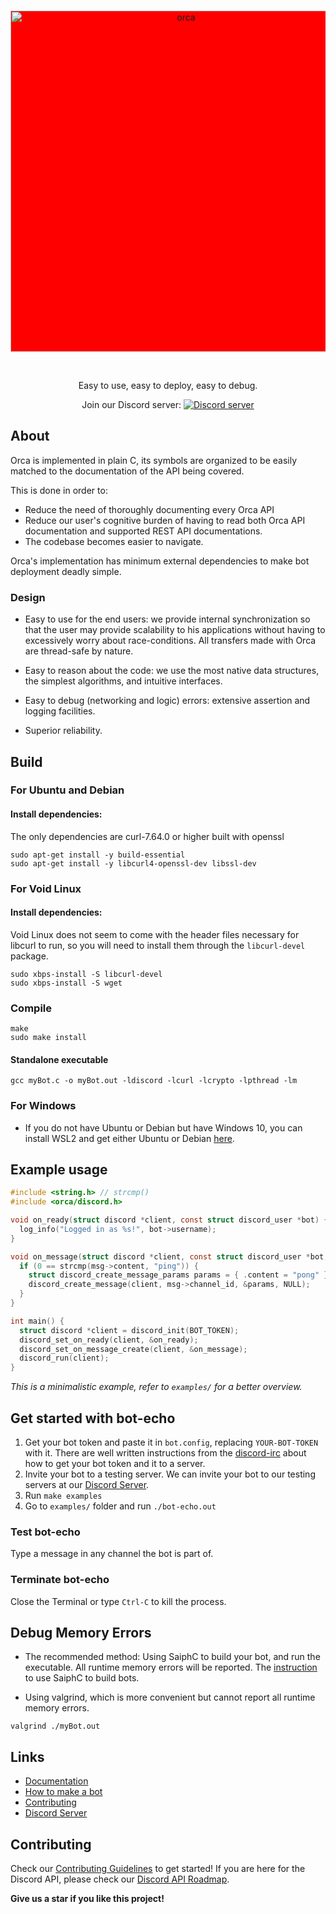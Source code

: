 <div align="center">
  <br />
  <p>
    <a href="https://cee-studio.github.io/orca"><img src="https://raw.githubusercontent.com/cee-studio/orca-docs/master/docs/source/images/logo.svg" width="546" alt="orca" style="background-color:red;" /></a>
  </p>
  <br />
  <p>
    Easy to use, easy to deploy, easy to debug.
  </p>
  <p>
    Join our Discord server: <a href="https://discord.gg/2jfycwXVM3"><img src="https://img.shields.io/discord/562694099887587338?color=5865F2&logo=discord&logoColor=white" alt="Discord server" /></a>
  </p>
</div>

## About

Orca is implemented in plain C, its symbols are organized to be easily matched to the documentation of the API being covered.

This is done in order to:
* Reduce the need of thoroughly documenting every Orca API
* Reduce our user's cognitive burden of having to read both Orca API documentation and supported REST API documentations. 
* The codebase becomes easier to navigate.

Orca's implementation has minimum external dependencies to make bot deployment deadly simple.

### Design

- Easy to use for the end users: we provide internal synchronization
  so that the user may provide scalability to his applications without
  having to excessively worry about race-conditions. All transfers made
  with Orca are thread-safe by nature.

- Easy to reason about the code: we use the most native data structures,
   the simplest algorithms, and intuitive interfaces.

- Easy to debug (networking and logic) errors: extensive assertion 
  and logging facilities.

- Superior reliability.

## Build
### For Ubuntu and Debian
#### Install dependencies:

The only dependencies are curl-7.64.0 or higher built with openssl
```
sudo apt-get install -y build-essential 
sudo apt-get install -y libcurl4-openssl-dev libssl-dev
```

### For Void Linux
#### Install dependencies:

Void Linux does not seem to come with the header files necessary for libcurl to run, so
you will need to install them through the `libcurl-devel` package.
```
sudo xbps-install -S libcurl-devel
sudo xbps-install -S wget
```

### Compile

```
make
sudo make install
```

#### Standalone executable
```
gcc myBot.c -o myBot.out -ldiscord -lcurl -lcrypto -lpthread -lm
```

### For Windows

* If you do not have Ubuntu or Debian but have Windows 10, you can install WSL2 and get either Ubuntu or Debian [here](https://docs.microsoft.com/en-us/windows/wsl/install-win10).

## Example usage

```c
#include <string.h> // strcmp()
#include <orca/discord.h>

void on_ready(struct discord *client, const struct discord_user *bot) {
  log_info("Logged in as %s!", bot->username);
}

void on_message(struct discord *client, const struct discord_user *bot, const struct discord_message *msg) {
  if (0 == strcmp(msg->content, "ping")) {
    struct discord_create_message_params params = { .content = "pong" };
    discord_create_message(client, msg->channel_id, &params, NULL);
  }
}

int main() {
  struct discord *client = discord_init(BOT_TOKEN);
  discord_set_on_ready(client, &on_ready);
  discord_set_on_message_create(client, &on_message);
  discord_run(client);
}
```
*This is a minimalistic example, refer to `examples/` for a better overview.*

## Get started with bot-echo

1. Get your bot token and paste it in `bot.config`, 
   replacing `YOUR-BOT-TOKEN` with it. There are 
   well written instructions from the 
   [discord-irc](https://github.com/reactiflux/discord-irc/wiki/Creating-a-discord-bot-&-getting-a-token)
   about how to get your bot token and it to a server.
2. Invite your bot to a testing server. We can invite your
   bot to our testing servers at our [Discord Server](https://discord.gg/2jfycwXVM3).
3. Run `make examples`
4. Go to `examples/` folder and run `./bot-echo.out`

### Test bot-echo
Type a message in any channel the bot is part of.

### Terminate bot-echo
Close the Terminal or type `Ctrl-C` to kill the process.

## Debug Memory Errors
* The recommended method: 
  Using SaiphC to build your bot, and run the executable.  All runtime memory errors will be reported. 
  The [instruction](docs/SAIPHC.md) to use SaiphC to build bots.

* Using valgrind, which is more convenient but cannot report all runtime memory errors. 
```
valgrind ./myBot.out 
```

## Links

- [Documentation](https://cee-studio.github.io/orca/)
- [How to make a bot](docs/BUILDING_A_BOT.md)
- [Contributing](docs/CONTRIBUTING.md)
- [Discord Server](https://discord.gg/2jfycwXVM3)

## Contributing
Check our [Contributing Guidelines](docs/CONTRIBUTING.md) to get started! If you are here for the Discord API, please check our [Discord API Roadmap](docs/DISCORD_ROADMAP.md).

**Give us a star if you like this project!**
